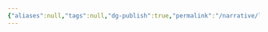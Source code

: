 ```yaml
---
{"aliases":null,"tags":null,"dg-publish":true,"permalink":"/narrative/locations/worlds/delton/","dgPassFrontmatter":true}
---
```


